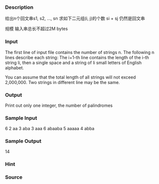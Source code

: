 
### Description
给出n个回文串s1, s2, …, sn 
求如下二元组(i, j)的个数 
si + sj 仍然是回文串 

规模 
输入串总长不超过2M bytes 



### Input
The first line of input file contains the number of strings n. The following n lines describe each string: 
The i+1-th line contains the length of the i-th string li, then a single space and a string of li small letters of English alphabet. 

You can assume that the total length of all strings will not exceed 2,000,000. Two strings in different line may be the same. 

### Output
Print out only one integer, the number of palindromes
### Sample Input
6 
2 aa 
3 aba 
3 aaa 
6 abaaba 
5 aaaaa 
4 abba


### Sample Output
14

### Hint

### Source
